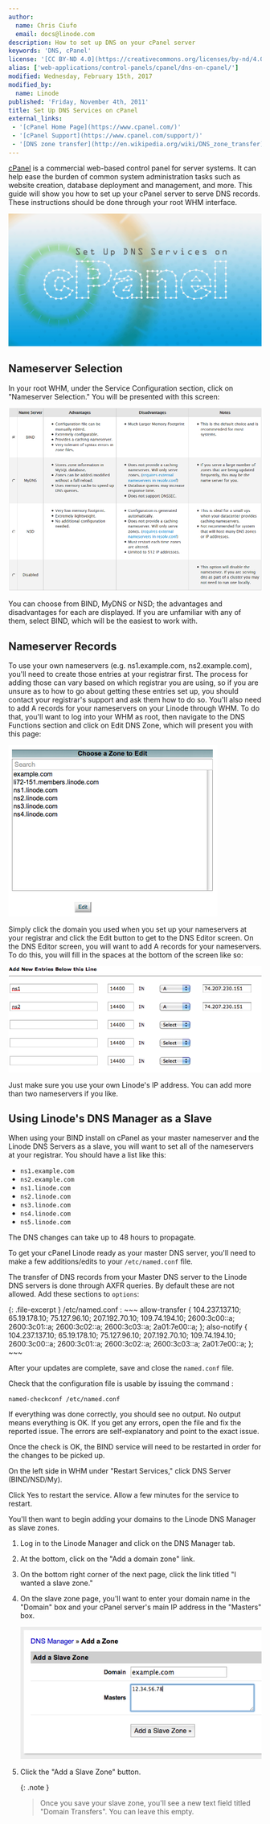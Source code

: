 ```yaml
---
author:
  name: Chris Ciufo
  email: docs@linode.com
description: How to set up DNS on your cPanel server
keywords: 'DNS, cPanel'
license: '[CC BY-ND 4.0](https://creativecommons.org/licenses/by-nd/4.0)'
alias: ['web-applications/control-panels/cpanel/dns-on-cpanel/']
modified: Wednesday, February 15th, 2017
modified_by:
  name: Linode
published: 'Friday, November 4th, 2011'
title: Set Up DNS Services on cPanel
external_links:
 - '[cPanel Home Page](https://www.cpanel.com/)'
 - '[cPanel Support](https://www.cpanel.com/support/)'
 - '[DNS zone transfer](http://en.wikipedia.org/wiki/DNS_zone_transfer)'
---
```


[cPanel](https://www.cpanel.com/) is a commercial web-based control panel for server systems. It can help ease the burden of common system administration tasks such as website creation, database deployment and management, and more. This guide will show you how to set up your cPanel server to serve DNS records. These instructions should be done through your root WHM interface.

![Set Up DNS Services on cPanel](/content/assets/set-up-dns-services-on-cpanel.png "Set Up DNS Services on cPanel")

## Nameserver Selection

In your root WHM, under the Service Configuration section, click on "Nameserver Selection." You will be presented with this screen:

[![cPanel Nameserver selection screen.](/content/assets/829-NSSelect.png)](/content/assets/829-NSSelect.png)

You can choose from BIND, MyDNS or NSD; the advantages and disadvantages for each are displayed. If you are unfamiliar with any of them, select BIND, which will be the easiest to work with.

## Nameserver Records

To use your own nameservers (e.g. ns1.example.com, ns2.example.com), you'll need to create those entries at your registrar first. The process for adding those can vary based on which registrar you are using, so if you are unsure as to how to go about getting these entries set up, you should contact your registrar's support and ask them how to do so. You'll also need to add A records for your nameservers on your Linode through WHM. To do that, you'll want to log into your WHM as root, then navigate to the DNS Functions section and click on Edit DNS Zone, which will present you with this page:

[![cPanel Edit DNS screen.](/content/assets/830-EditDNS.png)](/content/assets/830-EditDNS.png)

Simply click the domain you used when you set up your nameservers at your registrar and click the Edit button to get to the DNS Editor screen. On the DNS Editor screen, you will want to add A records for your nameservers. To do this, you will fill in the spaces at the bottom of the screen like so:

[![cPanel add NS entries.](/content/assets/832-AddNS2.png)](/content/assets/832-AddNS2.png)

Just make sure you use your own Linode's IP address. You can add more than two nameservers if you like.

## Using Linode's DNS Manager as a Slave

When using your BIND install on cPanel as your master nameserver and the Linode DNS Servers as a slave, you will want to set all of the nameservers at your registrar. You should have a list like this:

-   `ns1.example.com`
-   `ns2.example.com`
-   `ns1.linode.com`
-   `ns2.linode.com`
-   `ns3.linode.com`
-   `ns4.linode.com`
-   `ns5.linode.com`

The DNS changes can take up to 48 hours to propagate.

To get your cPanel Linode ready as your master DNS server, you'll need to make a few additions/edits to your `/etc/named.conf` file.

The transfer of DNS records from your Master DNS server to the Linode DNS servers is done through AXFR queries. By default these are not allowed. Add these sections to `options`:

{: .file-excerpt }
/etc/named.conf
:   ~~~
    allow-transfer {
         104.237.137.10;
         65.19.178.10;
         75.127.96.10;
         207.192.70.10;
         109.74.194.10;
         2600:3c00::a;
         2600:3c01::a;
         2600:3c02::a;
         2600:3c03::a;
         2a01:7e00::a;
     };
     also-notify {
         104.237.137.10;
         65.19.178.10;
         75.127.96.10;
         207.192.70.10;
         109.74.194.10;
         2600:3c00::a;
         2600:3c01::a;
         2600:3c02::a;
         2600:3c03::a;
         2a01:7e00::a;
     };
    ~~~

After your updates are complete, save and close the `named.conf` file.

Check that the configuration file is usable by issuing the command :

    named-checkconf /etc/named.conf

If everything was done correctly, you should see no output. No output means everything is OK. If you get any errors, open the file and fix the reported issue. The errors are self-explanatory and point to the exact issue.

Once the check is OK, the BIND service will need to be restarted in order for the changes to be picked up.

On the left side in WHM under "Restart Services," click DNS Server (BIND/NSD/My).

Click Yes to restart the service. Allow a few minutes for the service to restart.

You'll then want to begin adding your domains to the Linode DNS Manager as slave zones.

1.  Log in to the Linode Manager and click on the DNS Manager tab.
2.  At the bottom, click on the "Add a domain zone" link.
3.  On the bottom right corner of the next page, click the link titled "I wanted a slave zone."
4.  On the slave zone page, you'll want to enter your domain name in the "Domain" box and your cPanel server's main IP address in the "Masters" box.

    [![Linode slave zone screen.](/content/assets/1358-slave_zone.png)](/content/assets/1358-slave_zone.png)

5.  Click the "Add a Slave Zone" button.

    {: .note }
    > Once you save your slave zone, you'll see a new text field titled "Domain Transfers". You can leave this empty.
